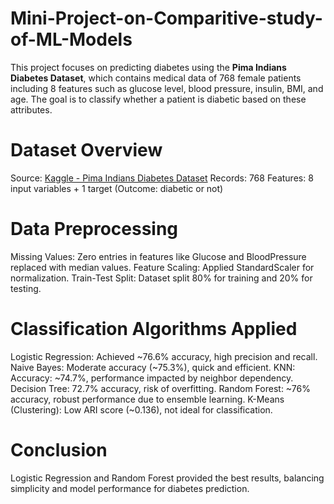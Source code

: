 # Mini-Project-on-Comparitive-study-of-ML-Models
This project focuses on predicting diabetes using the **Pima Indians Diabetes Dataset**, which contains medical data of 768 female patients including 8 features such as glucose level, blood pressure, insulin, BMI, and age. The goal is to classify whether a patient is diabetic based on these attributes.

# Dataset Overview

Source: [Kaggle - Pima Indians Diabetes Dataset](https://www.kaggle.com/datasets/uciml/pima-indians-diabetes-database)
Records: 768
Features: 8 input variables + 1 target (Outcome: diabetic or not)

# Data Preprocessing

Missing Values: Zero entries in features like Glucose and BloodPressure replaced with median values.
Feature Scaling: Applied StandardScaler for normalization.
Train-Test Split: Dataset split 80% for training and 20% for testing.

# Classification Algorithms Applied

Logistic Regression: Achieved \~76.6% accuracy, high precision and recall.
Naive Bayes: Moderate accuracy (\~75.3%), quick and efficient.
KNN: Accuracy: \~74.7%, performance impacted by neighbor dependency.
Decision Tree: 72.7% accuracy, risk of overfitting.
Random Forest: \~76% accuracy, robust performance due to ensemble learning.
K-Means (Clustering): Low ARI score (\~0.136), not ideal for classification.

# Conclusion

Logistic Regression and Random Forest provided the best results, balancing simplicity and model performance for diabetes prediction.
